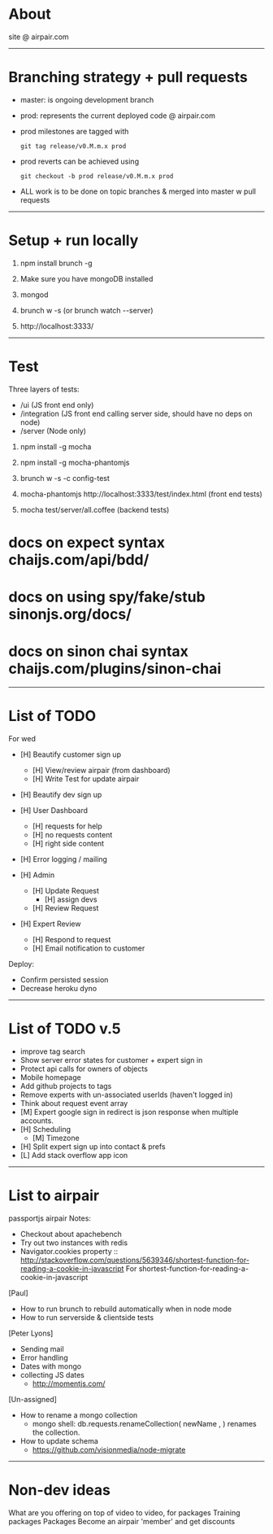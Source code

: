 About
===============================================================================

site @ airpair.com


-------------------------------------------------------------------------------
Branching strategy + pull requests
===============================================================================

- master: is ongoing development branch

- prod: represents the current deployed code @ airpair.com

- prod milestones are tagged with

    `git tag release/v0.M.m.x prod`

- prod reverts can be achieved using

    `git checkout -b prod release/v0.M.m.x prod`

- ALL work is to be done on topic branches & merged into master w pull requests


-------------------------------------------------------------------------------
Setup + run locally
===============================================================================

1)   npm install brunch -g

2)   Make sure you have mongoDB installed

3)   mongod

4)   brunch w -s      (or  brunch watch --server)

5)   http://localhost:3333/


-------------------------------------------------------------------------------
Test
===============================================================================

Three layers of tests:

- /ui (JS front end only)
- /integration (JS front end calling server side, should have no deps on node)
- /server (Node only)

1)   npm install -g mocha

2)   npm install -g mocha-phantomjs

3)   brunch w -s -c config-test

4)   mocha-phantomjs http://localhost:3333/test/index.html   (front end tests)

5)   mocha test/server/all.coffee (backend tests)

# docs on expect syntax                chaijs.com/api/bdd/
# docs on using spy/fake/stub          sinonjs.org/docs/
# docs on sinon chai syntax            chaijs.com/plugins/sinon-chai

-------------------------------------------------------------------------------
List of TODO
===============================================================================

For wed

- [H] Beautify customer sign up
  - [H] View/review airpair (from dashboard)
  - [H] Write Test for update airpair
- [H] Beautify dev sign up

- [H] User Dashboard
  - [H] requests for help
  - [H] no requests content
  - [H] right side content
- [H] Error logging / mailing


- [H] Admin
  - [H] Update Request
    - [H] assign devs
  - [H] Review Request
- [H] Expert Review
  - [H] Respond to request
  - [H] Email notification to customer


Deploy:

- Confirm persisted session
- Decrease heroku dyno

-------------------------------------------------------------------------------
List of TODO v.5
===============================================================================

- improve tag search
- Show server error states for customer + expert sign in
- Protect api calls for owners of objects
- Mobile homepage
- Add github projects to tags
- Remove experts with un-associated userIds (haven't logged in)
- Think about request event array
- [M] Expert google sign in redirect is json response when multiple accounts.
- [H] Scheduling
  - [M] Timezone
- [H] Split expert sign up into contact & prefs
- [L] Add stack overflow app icon

-------------------------------------------------------------------------------
List to airpair
===============================================================================

passportjs airpair Notes:
- Checkout about apachebench
- Try out two instances with redis
- Navigator.cookies property
 :: http://stackoverflow.com/questions/5639346/shortest-function-for-reading-a-cookie-in-javascript
For shortest-function-for-reading-a-cookie-in-javascript

[Paul]
- How to run brunch to rebuild automatically when in node mode
- How to run serverside & clientside tests

[Peter Lyons]
- Sending mail
- Error handling
- Dates with mongo
- collecting JS dates
  - http://momentjs.com/

[Un-assigned]
- How to rename a mongo collection
  - mongo shell: db.requests.renameCollection( newName , <dropTarget> ) renames the collection.
- How to update schema
  - https://github.com/visionmedia/node-migrate

-------------------------------------------------------------------------------
Non-dev ideas
===============================================================================

What are you offering on top of video to video, for packages
Training packages
Packages
Become an airpair 'member' and get discounts